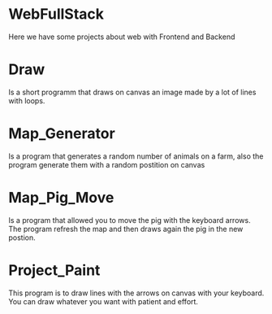 # WebFullStack
Here we have some projects about web with Frontend and Backend

# Draw 
>  
  Is a short programm that draws on canvas an image made by a lot of lines with loops.
  
# Map_Generator
>
  Is a program that generates a random number of animals on a farm, also the program generate them with a random postition on canvas

# Map_Pig_Move
>
  Is a program that allowed you to move the pig with the keyboard arrows. The program refresh the map and then draws again the pig in the new postion.
 
# Project_Paint
>
  This program is to draw lines with the arrows on canvas with your keyboard. You can draw whatever you want with patient and effort.
